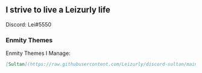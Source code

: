 ## I strive to live a Leizurly life

Discord: Lei#5550

### Enmity Themes

Enmity Themes I Manage:

```markdown
[Sultan](https://raw.githubusercontent.com/Leizurly/discord-sultan/main/sultan.json))
```
